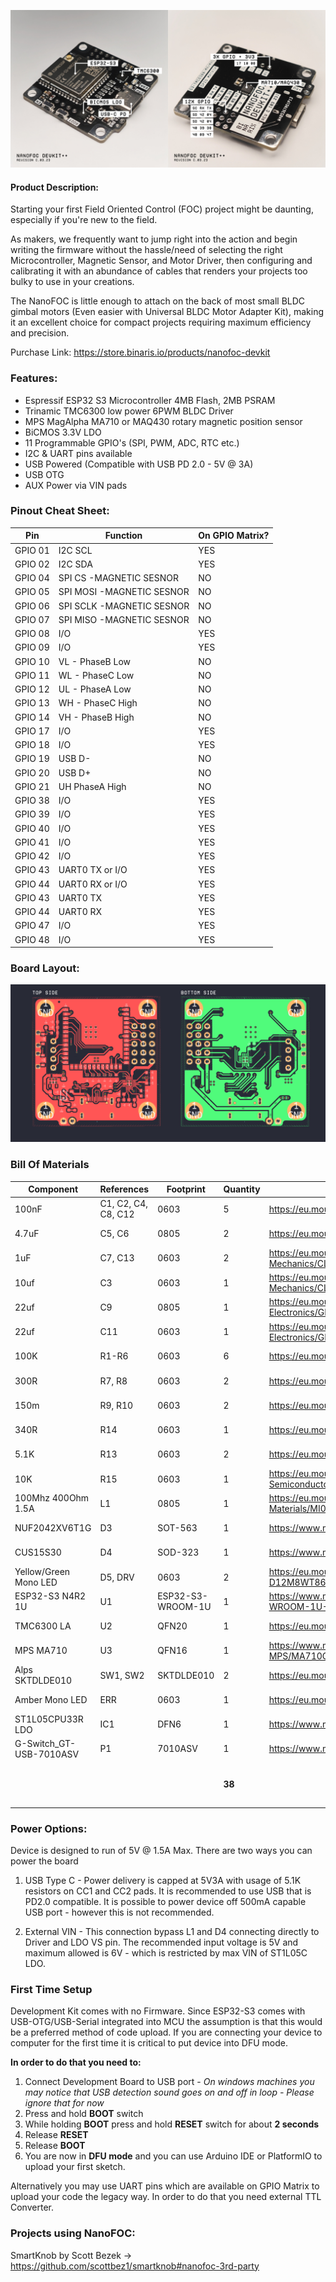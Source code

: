 ![](/Images/NanoFOC_GH.jpg?raw=true)

#### Product Description:
Starting your first Field Oriented Control (FOC) project might be daunting, especially if you're new to the field.

As makers, we frequently want to jump right into the action and begin writing the firmware without the hassle/need of selecting the right Microcontroller, Magnetic Sensor, and Motor Driver, then configuring and calibrating it with an abundance of cables that renders your projects too bulky to use in your creations.


The NanoFOC is little enough to attach on the back of most small BLDC gimbal motors (Even easier with Universal BLDC Motor Adapter Kit), making it an excellent choice for compact projects requiring maximum efficiency and precision.

Purchase Link: https://store.binaris.io/products/nanofoc-devkit

### Features:
- Espressif ESP32 S3 Microcontroller 4MB Flash, 2MB PSRAM 
- Trinamic TMC6300 low power 6PWM BLDC Driver
- MPS MagAlpha MA710 or MAQ430 rotary magnetic position sensor
- BiCMOS 3.3V LDO
- 11 Programmable GPIO's (SPI, PWM, ADC, RTC etc.)
- I2C & UART pins available
- USB Powered (Compatible with USB PD 2.0 - 5V @ 3A)
- USB OTG
- AUX Power via VIN pads 

### Pinout Cheat Sheet:
|  Pin | Function  | On GPIO Matrix? |
| ------------ | ------------ | ----------- |
| GPIO 01 | I2C SCL | YES |
| GPIO 02 |  I2C SDA | YES |
| GPIO 04 |  SPI CS -MAGNETIC SESNOR | NO |
| GPIO 05 |  SPI MOSI -MAGNETIC SESNOR | NO |
| GPIO 06 |  SPI SCLK -MAGNETIC SESNOR | NO |
| GPIO 07 |  SPI MISO -MAGNETIC SESNOR | NO |
| GPIO 08 |  I/O  | YES |
| GPIO 09 |  I/O  | YES |
| GPIO 10 |  VL - PhaseB Low  | NO |
| GPIO 11 |  WL - PhaseC Low  | NO |
| GPIO 12 |  UL - PhaseA Low  | NO |
| GPIO 13 |  WH - PhaseC High  | NO |
| GPIO 14 |  VH - PhaseB High  | NO |
| GPIO 17 |  I/O  | YES |
| GPIO 18 |  I/O  | YES |
| GPIO 19 |  USB D- | NO |
| GPIO 20 |  USB D+ | NO |
| GPIO 21 |  UH PhaseA High | NO |
| GPIO 38 |  I/O  | YES |
| GPIO 39 |  I/O  | YES |
| GPIO 40 |  I/O  | YES |
| GPIO 41 |  I/O  | YES |
| GPIO 42 |  I/O  | YES |
| GPIO 43 | UART0 TX or I/O  | YES |
| GPIO 44 | UART0 RX or I/O | YES |
| GPIO 43 | UART0 TX  | YES |
| GPIO 44 | UART0 RX | YES |
| GPIO 47 | I/O | YES |
| GPIO 48 | I/O | YES |

### Board Layout:

![](/Images/PCB_LAYOUT.jpg)

### Bill Of Materials

| Component | References | Footprint | Quantity | Link | Price |
| -------------- | -------------- | -------------- | -------------- | -------------- | -------------- | 
| 100nF | C1, C2, C4, C8, C12 | 0603 | 5 | https://eu.mouser.com/ProductDetail/KEMET/C0603C104K8RAC | 0,55 € |
| 4.7uF | C5, C6 | 0805 | 2 | https://eu.mouser.com/ProductDetail/TDK/C2012X7R1A475K125AC | 0,46 € |
| 1uF | C7, C13 | 0603 | 2 | https://eu.mouser.com/ProductDetail/Samsung-Electro-Mechanics/CL10A105KP8NNNC | 0,24 € |
| 10uf | C3 | 0603 | 1 | https://eu.mouser.com/ProductDetail/Samsung-Electro-Mechanics/CL10A106KP8NNWC | 0,24 € |
| 22uf | C9 | 0805 | 1 | https://eu.mouser.com/ProductDetail/Murata-Electronics/GRM21BC81C226ME44L | 0,39 € |
| 22uf | C11 | 0603 | 1 | https://eu.mouser.com/ProductDetail/Murata-Electronics/GRM188R61A226ME15J | 0,17 € |
| 100K | R1-R6 | 0603 | 6 | https://eu.mouser.com/ProductDetail/Bourns/CMP0603-FX-1003ELF | 1,20 € |
| 300R | R7, R8 | 0603 | 2 | https://eu.mouser.com/ProductDetail/Panasonic/ERJ-UP3F3000V | 0,48 € |
| 150m | R9, R10 | 0603 | 2 | https://eu.mouser.com/ProductDetail/Susumu/KRL0816D-C-R150-F-T5 | 1,20 € |
| 340R | R14 | 0603 | 1 | https://eu.mouser.com/ProductDetail/Panasonic/ERJ-3EKF3400V | 0,09 €|
| 5.1K | R13 | 0603 | 2 | https://eu.mouser.com/ProductDetail/Panasonic/ERJ-P03F5101V | 0,70 € |
| 10K | R15 | 0603 | 1 | https://eu.mouser.com/ProductDetail/ROHM-Semiconductor/SFR03EZPF1002 | 0,13 € |
| 100Mhz 400Ohm 1.5A | L1 | 0805 |  1 | https://eu.mouser.com/ProductDetail/Laird-Performance-Materials/MI0805K400R-10 | 0,19 €  |
| NUF2042XV6T1G | D3 | SOT-563 | 1 | https://www.mouser.com/ProductDetail/onsemi/NUF2042XV6T1G | 0,44 € |
| CUS15S30 | D4 | SOD-323 | 1 | https://www.mouser.com/ProductDetail/Toshiba/CUS15S30H3F | 0,33 € |
| Yellow/Green Mono LED | D5, DRV | 0603 | 2 | https://eu.mouser.com/ProductDetail/ROHM-Semiconductor/SML-D12M8WT86 | 0,68 € |
| ESP32-S3 N4R2 1U | U1 | ESP32-S3-WROOM-1U | 1 | https://www.mouser.com/ProductDetail/Espressif-Systems/ESP32-S3-WROOM-1U-N8R2 | 3,38 € |
| TMC6300 LA | U2 | QFN20 | 1 | https://eu.mouser.com/ProductDetail/ADI-Trinamic/TMC6300-LA-T | 2,13 € |
| MPS MA710| U3 | QFN16 | 1 | https://www.mouser.com/ProductDetail/Monolithic-Power-Systems-MPS/MA710GQ-Z | 6,15 € |
| Alps SKTDLDE010 | SW1, SW2 | SKTDLDE010 | 2 | https://eu.mouser.com/ProductDetail/Alps-Alpine/SKTDLDE010 | 1,46 € |
| Amber Mono LED | ERR | 0603 | 1 | https://eu.mouser.com/ProductDetail/Wurth-Elektronik/150060AS75000 | 0,14 € |
| ST1L05CPU33R LDO | IC1 | DFN6 | 1 | https://www.mouser.com/ProductDetail/STMicroelectronics/ST1L05CPU33R | 1,18 € |
| G-Switch_GT-USB-7010ASV | P1 | 7010ASV | 1 | https://www.mouser.com/ProductDetail/GCT/USB4105-GF-A | 0,75 € | 
| | | | **38** | | **22,44 € / 23.50 $** |


 
### Power Options:
Device is designed to run of 5V @ 1.5A Max.
There are two ways you can power the board 

1. USB Type C - Power delivery is capped at 5V3A with usage of 5.1K resistors on CC1 and CC2 pads. It is recommended to use USB that is PD2.0 compatible.
It is possible to power device off 500mA capable USB port - however this is not recommended.

2. External VIN  - This connection bypass L1 and  D4 connecting directly to Driver and LDO VS pin. The recommended input voltage is 5V and maximum allowed is 6V - which is restricted by max VIN of ST1L05C LDO.

### First Time Setup
Development Kit comes with no Firmware.
Since ESP32-S3 comes with USB-OTG/USB-Serial integrated into MCU the assumption is that this would be a preferred method of code upload.
If you are connecting your device to computer for the first time it is critical to put device into DFU mode.

**In order to do that you need to:**
1. Connect Development Board to USB port - *On windows machines you may notice that USB detection sound goes on and off in loop - Please ignore that for now*
2. Press and hold **BOOT** switch
3. While holding **BOOT** press and hold **RESET** switch for about **2 seconds**
4. Release **RESET**
5. Release **BOOT**
6. You are now in **DFU mode** and you can use Arduino IDE or PlatformIO to upload your first sketch.

Alternatively you may use UART pins which are available on GPIO Matrix to upload your code the legacy way.
In order to do that you need external TTL Converter.

### Projects using NanoFOC:

SmartKnob by Scott Bezek -> https://github.com/scottbez1/smartknob#nanofoc-3rd-party

